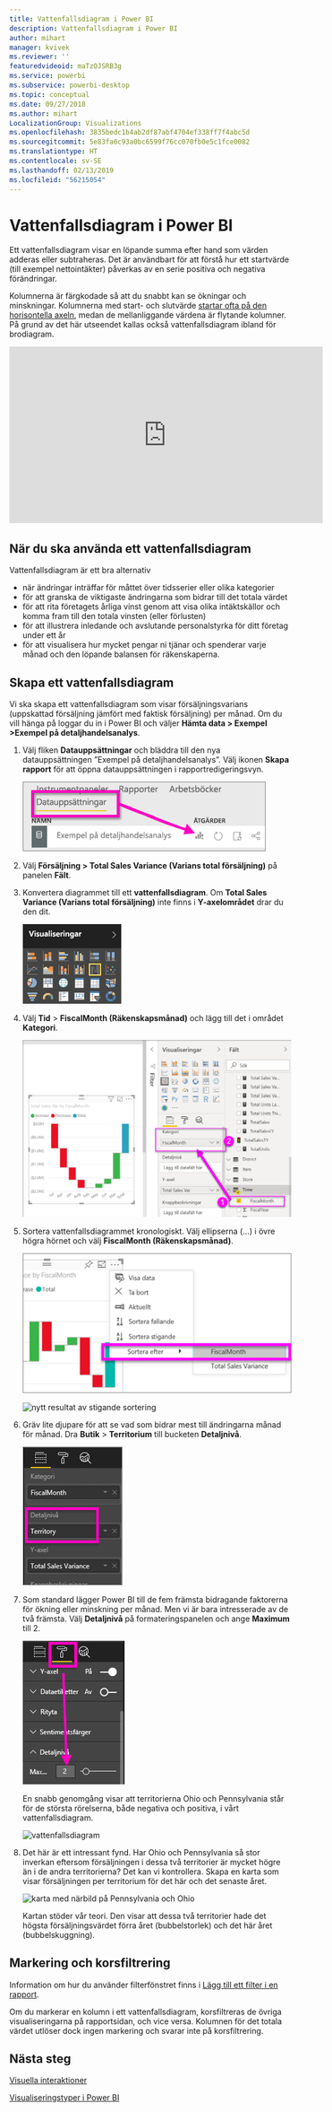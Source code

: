 ```yaml
---
title: Vattenfallsdiagram i Power BI
description: Vattenfallsdiagram i Power BI
author: mihart
manager: kvivek
ms.reviewer: ''
featuredvideoid: maTzOJSRB3g
ms.service: powerbi
ms.subservice: powerbi-desktop
ms.topic: conceptual
ms.date: 09/27/2018
ms.author: mihart
LocalizationGroup: Visualizations
ms.openlocfilehash: 3835bedc1b4ab2df87abf4704ef338ff7f4abc5d
ms.sourcegitcommit: 5e83fa6c93a0bc6599f76cc070fb0e5c1fce0082
ms.translationtype: HT
ms.contentlocale: sv-SE
ms.lasthandoff: 02/13/2019
ms.locfileid: "56215054"
---
```

# <a name="waterfall-charts-in-power-bi"></a>Vattenfallsdiagram i Power BI
Ett vattenfallsdiagram visar en löpande summa efter hand som värden adderas eller subtraheras. Det är användbart för att förstå hur ett startvärde (till exempel nettointäkter) påverkas av en serie positiva och negativa förändringar.

Kolumnerna är färgkodade så att du snabbt kan se ökningar och minskningar. Kolumnerna med start- och slutvärde [startar ofta på den horisontella axeln](https://support.office.com/article/Create-a-waterfall-chart-in-Office-2016-for-Windows-8de1ece4-ff21-4d37-acd7-546f5527f185#BKMK_Float "startar ofta på den horisontella axeln"), medan de mellanliggande värdena är flytande kolumner. På grund av det här utseendet kallas också vattenfallsdiagram ibland för brodiagram.

<iframe width="560" height="315" src="https://www.youtube.com/embed/qKRZPBnaUXM" frameborder="0" allow="autoplay; encrypted-media" allowfullscreen></iframe>

## <a name="when-to-use-a-waterfall-chart"></a>När du ska använda ett vattenfallsdiagram
Vattenfallsdiagram är ett bra alternativ

* när ändringar inträffar för måttet över tidsserier eller olika kategorier
* för att granska de viktigaste ändringarna som bidrar till det totala värdet
* för att rita företagets årliga vinst genom att visa olika intäktskällor och komma fram till den totala vinsten (eller förlusten)
* för att illustrera inledande och avslutande personalstyrka för ditt företag under ett år
* för att visualisera hur mycket pengar ni tjänar och spenderar varje månad och den löpande balansen för räkenskaperna. 

## <a name="create-a-waterfall-chart"></a>Skapa ett vattenfallsdiagram
Vi ska skapa ett vattenfallsdiagram som visar försäljningsvarians (uppskattad försäljning jämfört med faktisk försäljning) per månad. Om du vill hänga på loggar du in i Power BI och väljer **Hämta data \> Exempel \>Exempel på detaljhandelsanalys**. 

1. Välj fliken **Datauppsättningar** och bläddra till den nya datauppsättningen ”Exempel på detaljhandelsanalys”.  Välj ikonen **Skapa rapport** för att öppna datauppsättningen i rapportredigeringsvyn. 
   
    ![Fliken med datauppsättningar har valts](media/power-bi-visualization-waterfall-charts/power-bi-waterfall-report.png)
2. Välj **Försäljning \> Total Sales Variance (Varians total försäljning)** på panelen **Fält**. 
3. Konvertera diagrammet till ett **vattenfallsdiagram**. Om **Total Sales Variance (Varians total försäljning)** inte finns i **Y-axelområdet** drar du den dit.
   
    ![Visualiseringsmallar](media/power-bi-visualization-waterfall-charts/convertwaterfall.png)
4. Välj **Tid** \> **FiscalMonth (Räkenskapsmånad)** och lägg till det i området **Kategori**. 
   
    ![vattenfall](media/power-bi-visualization-waterfall-charts/power-bi-waterfall.png)
5. Sortera vattenfallsdiagrammet kronologiskt. Välj ellipserna (...) i övre högra hörnet och välj **FiscalMonth (Räkenskapsmånad)**.
   
    ![välj sortera efter > FiscalMonth (Räkenskapsmånad)](media/power-bi-visualization-waterfall-charts/power-bi-sort-by.png)
   
    ![nytt resultat av stigande sortering](media/power-bi-visualization-waterfall-charts/power-bi-waterfall-sorted.png)
6. Gräv lite djupare för att se vad som bidrar mest till ändringarna månad för månad. Dra **Butik** > **Territorium** till bucketen **Detaljnivå**.
   
    ![Visar butiken i bucketen Detaljnivå](media/power-bi-visualization-waterfall-charts/power-bi-waterfall-breakdown.png)
7. Som standard lägger Power BI till de fem främsta bidragande faktorerna för ökning eller minskning per månad. Men vi är bara intresserade av de två främsta.  Välj **Detaljnivå** på formateringspanelen och ange **Maximum** till 2.
   
    ![Formatering > Detaljnivå](media/power-bi-visualization-waterfall-charts/power-bi-waterfall-breakdown-maximum.png)
   
    En snabb genomgång visar att territorierna Ohio och Pennsylvania står för de största rörelserna, både negativa och positiva, i vårt vattenfallsdiagram. 
   
    ![vattenfallsdiagram](media/power-bi-visualization-waterfall-charts/power-bi-waterfall-axis.png)
8. Det här är ett intressant fynd. Har Ohio och Pennsylvania så stor inverkan eftersom försäljningen i dessa två territorier är mycket högre än i de andra territorierna?  Det kan vi kontrollera. Skapa en karta som visar försäljningen per territorium för det här och det senaste året.  
   
    ![karta med närbild på Pennsylvania och Ohio](media/power-bi-visualization-waterfall-charts/power-bi-map.png)
   
    Kartan stöder vår teori.  Den visar att dessa två territorier hade det högsta försäljningsvärdet förra året (bubbelstorlek) och det här året (bubbelskuggning).

## <a name="highlighting-and-cross-filtering"></a>Markering och korsfiltrering
Information om hur du använder filterfönstret finns i [Lägg till ett filter i en rapport](../power-bi-report-add-filter.md).

Om du markerar en kolumn i ett vattenfallsdiagram, korsfiltreras de övriga visualiseringarna på rapportsidan, och vice versa. Kolumnen för det totala värdet utlöser dock ingen markering och svarar inte på korsfiltrering.

## <a name="next-steps"></a>Nästa steg

[Visuella interaktioner](../service-reports-visual-interactions.md)

[Visualiseringstyper i Power BI](power-bi-visualization-types-for-reports-and-q-and-a.md)
